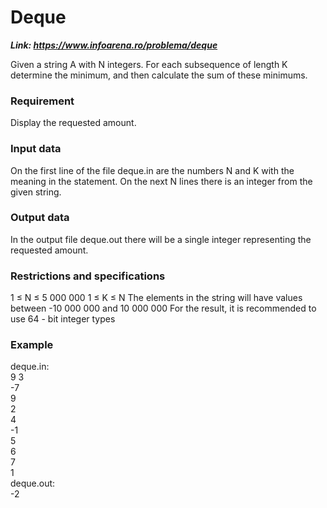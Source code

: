 # Deque

***Link: https://www.infoarena.ro/problema/deque***

Given a string A with N integers. For each subsequence of length K determine the minimum, and then calculate the sum of these minimums.

### Requirement
Display the requested amount.

### Input data
On the first line of the file deque.in are the numbers N and K with the meaning in the statement. On the next N lines there is an integer from the given string.

### Output data
In the output file deque.out there will be a single integer representing the requested amount.

### Restrictions and specifications
1 ≤ N ≤ 5 000 000
1 ≤ K ≤ N
The elements in the string will have values ​​between -10 000 000 and 10 000 000
For the result, it is recommended to use 64 - bit integer types
### Example   
deque.in:    
9 3    
-7   
9   
2  
4  
-1  
5  
6  
7  
1  
deque.out:   
-2